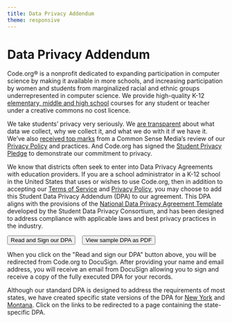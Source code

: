 ```yaml
---
title: Data Privacy Addendum
theme: responsive
---
```


# Data Privacy Addendum

Code.org® is a nonprofit dedicated to expanding participation in computer science by making it available in more schools, and increasing participation by women and students from marginalized racial and ethnic groups underrepresented in computer science. We provide high-quality K-12 [elementary, middle and high school](https://studio.code.org/courses) courses for any student or teacher under a creative commons no cost licence.

We take students’ privacy very seriously. We [are transparent](/privacy) about what data we collect, why we collect it, and what we do with it if we have it. We’ve also [received top marks](https://privacy.commonsense.org/evaluation/code.org) from a Common Sense Media’s review of our [Privacy Policy](/privacy) and practices. And Code.org has signed the [Student Privacy Pledge](https://studentprivacypledge.org/) to demonstrate our commitment to privacy.

We know that districts often seek to enter into Data Privacy Agreements with education providers. If you are a school administrator in a K-12 school in the United States that uses or wishes to use Code.org, then in addition to accepting our [Terms of Service](/tos) and [Privacy Policy](/privacy), you may choose to add this Student Data Privacy Addendum (DPA) to our agreement. This DPA aligns with the provisions of the [National Data Privacy Agreement Template](https://privacy.a4l.org/national-dpa/) developed by the Student Data Privacy Consortium, and has been designed to address compliance with applicable laws and best privacy practices in the industry.

[<button>Read and Sign our DPA</button>](https://na2.docusign.net/Member/PowerFormSigning.aspx?PowerFormId=3219d6ec-4af2-4fd3-b811-cd93a2b2a11b&env=na2&acct=66bab3ee-40e1-40e3-ad7f-7576ba73668c) &nbsp;&nbsp; [<button>View sample DPA as PDF</button>](/sample-dpa.pdf)

When you click on the "Read and sign our DPA" button above, you will be redirected from Code.org to DocuSign.  After providing your name and email address, you will receive an email from DocuSign allowing you to sign and receive a copy of the fully executed DPA for your records.

Although our standard DPA is designed to address the requirements of most states, we have created specific state versions of the DPA for [New York](/dpa-ny) and [Montana](/dpa-mt).  Click on the links to be redirected to a page containing the state-specific DPA.
